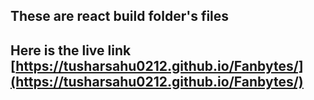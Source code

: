 ## These are react build folder's files

## Here is the live link [https://tusharsahu0212.github.io/Fanbytes/](https://tusharsahu0212.github.io/Fanbytes/)

